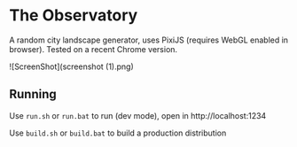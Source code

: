 # The Observatory
A random city landscape generator, uses PixiJS (requires WebGL enabled in browser). Tested on a recent Chrome version.

![ScreenShot](screenshot (1).png)

## Running
Use `run.sh` or `run.bat` to run (dev mode), open in http://localhost:1234

Use `build.sh` or `build.bat` to build a production distribution
